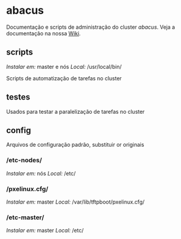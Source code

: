 # abacus
Documentação e scripts de administração do cluster *abacus*. Veja a documentação na nossa [Wiki](https://github.com/lageIBUSP/abacus/wiki/).

## scripts

*Instalar em:* master e nós
*Local:* /usr/local/bin/ 

Scripts de automatização de tarefas no cluster

## testes

Usados para testar a paralelização de tarefas no cluster

## config

Arquivos de configuração padrão, substituir or originais

### /etc-nodes/

*Instalar em:* nós
*Local:* /etc/

### /pxelinux.cfg/

*Instalar em:* master
*Local:* /var/lib/tftpboot/pxelinux.cfg/

### /etc-master/

*Instalar em:* master
*Local:* /etc/


